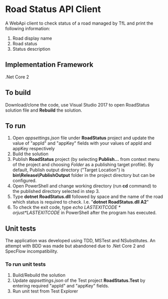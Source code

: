 ﻿# Road Status API Client
A WebApi client to check status of a road managed by TfL and print the following information:
1. Road display name
2. Road status
3. Status description

## Implementation Framework
.Net Core 2

## To build
Download/clone the code, use Visual Studio 2017 to open RoadStatus solution file and **Rebuild** the solution.

## To run

1. Open *appsettings.json* file under **RoadStatus** project and update the value of "appId" and "appKey" fields with your values of appId and appKey respectively  
2. Build the solution
3. Publish **RoadStatus** project (by selecting **Publish...** from context menu of the project and choosing *Folder* as a publishing target profile). By default, Publish output directory ("Target Location") is **bin\Release\PublishOutput** folder in the project directory but can be configured.
4. Open PowerShell and change working directory (run **cd** command) to the published directory selected in step 3.
5. Type **dotnet RoadStatus.dll** followed by space and the name of the road which status is required to check. I.e. "**dotnet RoadStatus.dll A2**"
6. To check the exit code, type *echo $LASTEXITCODE* or just *$LASTEXITCODE* in PowerShell after the program has executed.

## Unit tests

The application was developed using TDD, MSTest and NSubstitutes.
An attempt with BDD was made but abandoned due to .Net Core 2 and SpecFlow incompatibility.

### To run unit tests
1. Build/Rebuild the solution
2. Update *appsettings.json* of the Test project **RoadStatus.Test** by entering required "appId" and "appKey" fields.
3. Run unit test from Test Explorer
